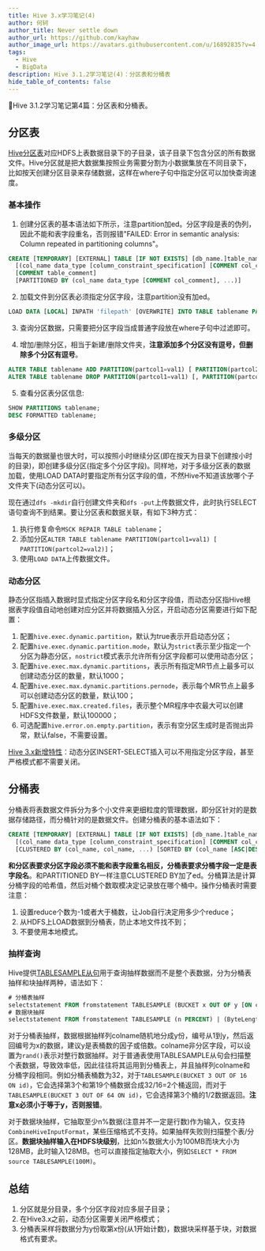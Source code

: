 ```yaml
---
title: Hive 3.x学习笔记(4)
author: 何轲
author_title: Never settle down
author_url: https://github.com/kayhaw
author_image_url: https://avatars.githubusercontent.com/u/16892835?v=4
tags: 
  - Hive
  - BigData
description: Hive 3.1.2学习笔记(4)：分区表和分桶表
hide_table_of_contents: false
---
```


:pencil:Hive 3.1.2学习笔记第4篇：分区表和分桶表。
<!--truncate-->

## 分区表

[Hive分区表](https://cwiki.apache.org/confluence/display/Hive/LanguageManual+DDL#LanguageManualDDL-PartitionedTables)对应HDFS上表数据目录下的子目录，该子目录下包含分区的所有数据文件。Hive分区就是把大数据集按照业务需要分割为小数据集放在不同目录下，比如按天创建分区目录来存储数据，这样在where子句中指定分区可以加快查询速度。

### 基本操作

1. 创建分区表的基本语法如下所示，注意partition加ed。分区字段是表的伪列，因此不能和表字段重名，否则报错"FAILED: Error in semantic analysis: Column repeated in partitioning columns"。

```sql
CREATE [TEMPORARY] [EXTERNAL] TABLE [IF NOT EXISTS] [db_name.]table_name    -- (Note: TEMPORARY available in Hive 0.14.0 and later)
  [(col_name data_type [column_constraint_specification] [COMMENT col_comment], ... [constraint_specification])]
  [COMMENT table_comment]
  [PARTITIONED BY (col_name data_type [COMMENT col_comment], ...)]
```

2. 加载文件到分区表必须指定分区字段，注意partition没有加ed。

```sql
LOAD DATA [LOCAL] INPATH 'filepath' [OVERWRITE] INTO TABLE tablename PARTITION (partcol1=val1, partcol2=val2 ...)
```

3. 查询分区数据，只需要把分区字段当成普通字段放在where子句中过滤即可。

4. 增加/删除分区，相当于新建/删除文件夹，**注意添加多个分区没有逗号，但删除多个分区有逗号**。

```sql
ALTER TABLE tablename ADD PARTITION(partcol1=val1) [ PARTITION(partcol2=val2)];
ALTER TABLE tablename DROP PARTITION(partcol1=val1) [, PARTITION(partcol2=val2)];
```

5. 查看分区表分区信息:

```sql
SHOW PARTITIONS tablename;
DESC FORMATTED tablename;
```

### 多级分区

当每天的数据量也很大时，可以按照小时继续分区(即在按天为目录下创建按小时的目录)，即创建多级分区(指定多个分区字段)。同样地，对于多级分区表的数据加载，使用LOAD DATA时要指定所有分区字段的值，不然Hive不知道该放哪个子文件夹下(动态分区可以)。

现在通过`dfs -mkdir`自行创建文件夹和`dfs -put`上传数据文件，此时执行SELECT语句查询不到结果。要让分区表和数据关联，有如下3种方式：

1. 执行修复命令`MSCK REPAIR TABLE tablename`；
2. 添加分区`ALTER TABLE tablename PARTITION(partcol1=val1) [ PARTITION(partcol2=val2)]`；
3. 使用`LOAD DATA`上传数据文件。

### 动态分区

静态分区指插入数据时显式指定分区字段名和分区字段值，而动态分区指Hive根据表字段值自动地创建对应分区并将数据插入分区，开启动态分区需要进行如下配置：

1. 配置`hive.exec.dynamic.partition`，默认为true表示开启动态分区；
2. 配置`hive.exec.dynamic.partition.mode`，默认为`strict`表示至少指定一个分区为静态分区，`nostrict`模式表示允许所有分区字段都可以使用动态分区；
3. 配置`hive.exec.max.dynamic.partitions`，表示所有指定MR节点上最多可以创建动态分区的数量，默认1000；
4. 配置`hive.exec.max.dynamic.partitions.pernode`，表示每个MR节点上最多可以创建动态分区的数量，默认100；
5. 配置`hive.exec.max.created.files`，表示整个MR程序中农最大可以创建HDFS文件数量，默认100000；
6. 可选配置`hive.error.on.empty.partition`，表示有空分区生成时是否抛出异常，默认false，不需要设置。

[Hive 3.x新增特性](https://cwiki.apache.org/confluence/display/Hive/LanguageManual+DML#LanguageManualDML-DynamicPartitionInserts)：动态分区INSERT-SELECT插入可以不用指定分区字段，甚至严格模式都不需要关闭。

## 分桶表

分桶表将表数据文件拆分为多个小文件来更细粒度的管理数据，即分区针对的是数据存储路径，而分桶针对的是数据文件。创建分桶表的基本语法如下：

```sql
CREATE [TEMPORARY] [EXTERNAL] TABLE [IF NOT EXISTS] [db_name.]table_name    -- (Note: TEMPORARY available in Hive 0.14.0 and later)
  [(col_name data_type [column_constraint_specification] [COMMENT col_comment], ... [constraint_specification])]
  [CLUSTERED BY (col_name, col_name, ...) [SORTED BY (col_name [ASC|DESC], ...)] INTO num_buckets BUCKETS]
```

**和分区表要求分区字段必须不能和表字段重名相反，分桶表要求分桶字段一定是表字段名**。和PARTITIONED BY一样注意CLUSTERED BY加了ed。分桶算法是计算分桶字段的哈希值，然后对桶个数取模决定记录放在哪个桶中。操作分桶表时需要注意：

1. 设置reduce个数为-1或者大于桶数，让Job自行决定用多少个reduce；
2. 从HDFS上LOAD数据到分桶表，防止本地文件找不到；
3. 不要使用本地模式。

### 抽样查询

Hive提供[TABLESAMPLE从句](https://cwiki.apache.org/confluence/display/Hive/LanguageManual+Sampling)用于查询抽样数据而不是整个表数据，分为分桶表抽样和块抽样两种，语法如下：

```sql
# 分桶表抽样
selectstatement FROM fromstatement TABLESAMPLE (BUCKET x OUT OF y [ON colname])
# 数据块抽样
selectstatement FROM fromstatement TABLESAMPLE (n PERCENT) | (ByteLengthLiteral)
```

对于分桶表抽样，数据根据抽样列colname随机地分成y份，编号从1到y，然后返回编号为x的数据，建议y是表桶数的因子或倍数。colname非分区字段，可以设置为`rand()`表示对整行数据抽样。对于普通表使用TABLESAMPLE从句会扫描整个表数据，导致效率低，因此往往将其运用到分桶表上，并且抽样列colname和分桶字段相同。例如分桶表桶数为32，对于`TABLESAMPLE(BUCKET 3 OUT OF 16 ON id)`，它会选择第3个和第19个桶数据合成32/16=2个桶返回，而对于`TABLESAMPLE(BUCKET 3 OUT OF 64 ON id)`，它会选择第3个桶的1/2数据返回。**注意x必须小于等于y，否则报错**。

对于数据块抽样，它抽取至少n%数据(注意并不一定是行数)作为输入，仅支持`CombineHiveInputFormat`，某些压缩格式不支持。如果抽样失败则扫描整个表/分区。**数据块抽样输入在HDFS块级别**，比如n%数据大小为100MB而块大小为128MB，此时输入128MB。也可以直接指定抽取大小，例如`SELECT * FROM source TABLESAMPLE(100M)`。

## 总结

1. 分区就是分目录，多个分区字段对应多层子目录；
2. 在Hive3.x之前，动态分区需要关闭严格模式；
3. 分桶表采样将数据分为y份取第x份(从1开始计数)，数据块采样基于块，对数据格式有要求。
